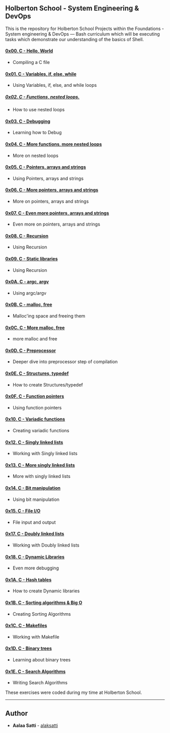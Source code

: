 ## Holberton School - System Engineering & DevOps

This is the repository for Holberton School Projects within the Foundations - System engineering & DevOps ― Bash curriculum which will be executing tasks which demonstrate our understanding of the basics of Shell.

#### [0x00. C - Hello, World](./0x00-hello_world)
* Compiling a C file
#### [0x01. C - Variables, if, else, while](./0x01-variables_if_else_while) 
* Using Variables, if, else, and while loops
##### [0x02. C - Functions, nested loops.](./0x02-functions_nested_loops)
* How to use nested loops
#### [0x03. C - Debugging](./0x03-debugging)
* Learning how to Debug
#### [0x04. C - More functions, more nested loops](./0x04-more_functions_nested_loops)
* More on nested loops
#### [0x05. C - Pointers, arrays and strings](./0x05-pointers_arrays_strings)
* Using Pointers, arrays and strings
#### [0x06. C - More pointers, arrays and strings](./0x06-pointers_arrays_strings)
* More on pointers, arrays and strings
#### [0x07. C - Even more pointers, arrays and strings](./0x07-pointers_arrays_strings)
* Even more on pointers, arrays and strings
#### [0x08. C - Recursion](./0x08-recursion)
* Using Recursion
#### [0x09. C - Static libraries](0x09-static_libraries)
* Using Recursion
#### [0x0A. C - argc, argv](./0x0A-argc_argv)
* Using argc/argv
#### [0x0B. C - malloc, free](./0x0B-malloc_free)
* Malloc'ing space and freeing them
#### [0x0C. C - More malloc, free](./0x0C-more_malloc_free)
* more malloc and free
#### [0x0D. C - Preprocessor](./0x0D-preprocessor)
* Deeper dive into preprocessor step of compilation
#### [0x0E. C - Structures, typedef](./0x0E-structures_typedef)
* How to create Structures/typedef
#### [0x0F. C - Function pointers](./0x0F-function_pointers)
* Using function pointers
#### [0x10. C - Variadic functions](./0x10-variadic_functions)
* Creating variadic functions
#### [0x12. C - Singly linked lists](./0x12-singly_linked_lists)
* Working with Singly linked lists
#### [0x13. C - More singly linked lists](./0x13-more_singly_linked_lists)
* More with singly linked lists
#### [0x14. C - Bit manipulation](./0x14-bit_manipulation)
* Using bit manipulation
#### [0x15. C - File I/O](./0x15-file_io)
* File input and output
#### [0x17. C - Doubly linked lists](./0x17-doubly_linked_lists)
* Working with Doubly linked lists 
#### [0x18. C - Dynamic Libraries](./0x18-dynamic_libraries)
* Even more debugging 
#### [0x1A. C - Hash tables](./0x1A-hash_tables)
* How to create Dynamic libraries
#### [0x1B. C - Sorting algorithms & Big O](./0x1B-sorting_algorithms) 
* Creating Sorting Algorithms
#### [0x1C. C - Makefiles](./0x1C-makefiles) 
* Working with Makefile
#### [0x1D. C - Binary trees](./0x1D-binary_trees)
* Learning about binary trees
#### [0x1E. C - Search Algorithms](./0x1E-search_algorithms) 
* Writing Search Algorithms

These exercises were coded during my time at Holberton School.

---

## Author
* **Aalaa Satti** - [alaksatti](https://github.com/alaksatti)
